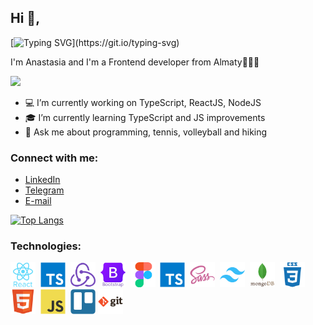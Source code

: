 ## Hi 👋,

[![Typing SVG](https://readme-typing-svg.demolab.com?font=Fira+Code&size=24&pause=1000&width=600&lines=Welcome+To+'nas-tay's+Github+Profile...)](https://git.io/typing-svg)

I'm Anastasia and I'm a Frontend developer from Almaty👩🏽‍💻

<div id="header" align="start">
  <img src="https://media.giphy.com/media/L1R1tvI9svkIWwpVYr/giphy.gif" width="400"/>
</div>

- 💻 I’m currently working on TypeScript, ReactJS, NodeJS
- 🎓 I’m currently learning TypeScript and JS improvements
- 💬 Ask me about programming, tennis, volleyball and hiking 

### Connect with me:
- <a href="https://linkedin.com/in/anastasia-karzanova-653bb4242" target="blank">LinkedIn</a>
- <a href="https://t.me/llll878" target="blank">Telegram</a>
- <a href="nas-tay@ya.ru" target="blank">E-mail</a>

[![Top Langs](https://github-readme-stats.vercel.app/api/top-langs/?username=nas-tay&layout=compact)](https://github.com/anuraghazra/github-readme-stats)


### Technologies:
<div>
  <img src="https://github.com/devicons/devicon/blob/master/icons/react/react-original-wordmark.svg" title="React" alt="React" width="40" height="40"/>&nbsp;
  <img src="https://github.com/devicons/devicon/blob/master/icons/typescript/typescript-original.svg" title="TypeScript" alt="React" width="40" height="40"/>&nbsp;
  <img src="https://github.com/devicons/devicon/blob/master/icons/redux/redux-original.svg" title="Redux" alt="Redux " width="40" height="40"/>&nbsp
  <img src="https://github.com/devicons/devicon/blob/master/icons/bootstrap/bootstrap-original-wordmark.svg" title="Bootstrap" alt="Bootstrap " width="40" height="40"/>&nbsp;
  <img src="https://github.com/devicons/devicon/blob/master/icons/figma/figma-original.svg" title="Figma" alt="Figma" width="40" height="40"/>&nbsp; 
  <img src="https://github.com/devicons/devicon/blob/master/icons/typescript/typescript-original.svg" title="Typescript" alt="Typescript" width="40" height="40"/>&nbsp; 
  <img src="https://github.com/devicons/devicon/blob/master/icons/sass/sass-original.svg" title="Sass" alt="Sass" width="40" height="40"/>&nbsp;  
  <img src="https://github.com/devicons/devicon/blob/master/icons/tailwindcss/tailwindcss-plain.svg" title="Tailwind" alt="Tailwind" width="40" height="40"/>&nbsp;
  <img src="https://github.com/devicons/devicon/blob/master/icons/mongodb/mongodb-original-wordmark.svg" title="MongoDB" alt="MongoDB" width="40" height="40"/>&nbsp;
  <img src="https://github.com/devicons/devicon/blob/master/icons/css3/css3-plain-wordmark.svg"  title="CSS3" alt="CSS" width="40" height="40"/>&nbsp;
  <img src="https://github.com/devicons/devicon/blob/master/icons/html5/html5-original.svg" title="HTML5" alt="HTML" width="40" height="40"/>&nbsp;
  <img src="https://github.com/devicons/devicon/blob/master/icons/javascript/javascript-original.svg" title="JavaScript" alt="JavaScript" width="40" height="40"/>&nbsp;
  <img src="https://github.com/devicons/devicon/blob/master/icons/trello/trello-plain.svg" title="trello" alt="Trello" width="40" height="40"/>
  <img src="https://github.com/devicons/devicon/blob/master/icons/git/git-original-wordmark.svg" title="Git" **alt="Git" width="40" height="40"/>
</div>
